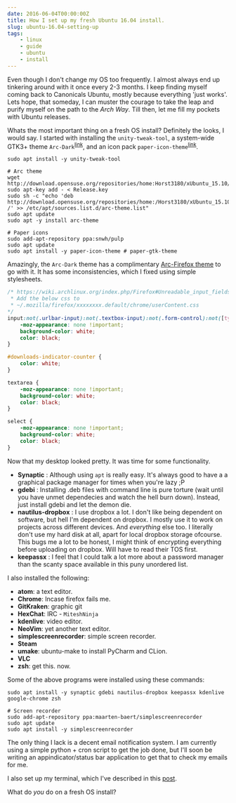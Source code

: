 ```yaml
---
date: 2016-06-04T00:00:00Z
title: How I set up my fresh Ubuntu 16.04 install.
slug: ubuntu-16.04-setting-up
tags:
    - linux
    - guide
    - ubuntu
    - install
---
```


Even though I don't change my OS too frequently. I almost always end up tinkering around with it once every 2-3 months. I keep finding myself coming back to Canonicals Ubuntu, mostly because everything 'just works'. Lets hope, that someday, I can muster the courage to take the leap and purify myself on the path to the *Arch Way*. Till then, let me fill my pockets with Ubuntu releases.

<!--more-->

Whats the most important thing on a fresh OS install? Definitely the looks, I would say. I started with installing the `unity-tweak-tool`, a system-wide GTK3+ theme `Arc-Dark`<sup>[link](https://github.com/horst3180/arc-theme)</sup>, and an icon pack `paper-icon-theme`<sup>[link](https://snwh.org/paper/icons)</sup>.


```shell
sudo apt install -y unity-tweak-tool

# Arc theme
wget http://download.opensuse.org/repositories/home:Horst3180/xUbuntu_15.10/Release.key
sudo apt-key add - < Release.key
sudo sh -c "echo 'deb http://download.opensuse.org/repositories/home:/Horst3180/xUbuntu_15.10/ /' >> /etc/apt/sources.list.d/arc-theme.list"
sudo apt update
sudo apt -y install arc-theme

# Paper icons
sudo add-apt-repository ppa:snwh/pulp
sudo apt update
sudo apt install -y paper-icon-theme # paper-gtk-theme
```

Amazingly, the `Arc-Dark` theme has a complimentary [Arc-Firefox theme](https://github.com/horst3180/arc-firefox-theme) to go with it. It has some inconsistencies, which I fixed using simple stylesheets.

```css
/* https://wiki.archlinux.org/index.php/Firefox#Unreadable_input_fields_with_dark_GTK.2B_themes
 * Add the below css to
 * ~/.mozilla/firefox/xxxxxxxx.default/chrome/userContent.css
*/
input:not(.urlbar-input):not(.textbox-input):not(.form-control):not([type='checkbox']) {
    -moz-appearance: none !important;
    background-color: white;
    color: black;
}

#downloads-indicator-counter {
    color: white;
}

textarea {
    -moz-appearance: none !important;
    background-color: white;
    color: black;
}

select {
    -moz-appearance: none !important;
    background-color: white;
    color: black;
}
```

Now that my desktop looked pretty. It was time for some functionality.

* **Synaptic** : Although using `apt` is really easy. It's always good to have a a graphical package manager for times when you're lazy ;P
* **gdebi** : Installing .deb files with command line is pure torture (wait until you have unmet dependecies and watch the hell burn down). Instead, just install gdebi and let the demon die.
* **nautilus-dropbox** : I use dropbox a lot. I don't like being dependent on software, but hell I'm dependent on dropbox. I mostly use it to work on projects across different devices. And *everything* else too. I literally don't use my hard disk at all, apart for local dropbox storage ofcourse. This bugs me a lot to be honest, I might think of encrypting everything before uploading on dropbox. Will have to read their TOS first.
* **keepassx** : I feel that I could talk a lot more about a password manager than the scanty space available in this puny unordered list.

I also installed the following:

* **atom**: a text editor.
* **Chrome**: Incase firefox fails me.
* **GitKraken**: graphic git
* **HexChat**: IRC - `MiteshNinja`
* **kdenlive**: video editor.
* **NeoVim**: yet another text editor.
* **simplescreenrecorder**: simple screen recorder.
* **Steam**
* **umake**: ubuntu-make to install PyCharm and CLion.
* **VLC**
* **zsh**: get this. now.

Some of the above programs were installed using these commands:

```shell
sudo apt install -y synaptic gdebi nautilus-dropbox keepassx kdenlive google-chrome zsh

# Screen recorder
sudo add-apt-repository ppa:maarten-baert/simplescreenrecorder
sudo apt update
sudo apt install -y simplescreenrecorder
```

The only thing I lack is a decent email notification system. I am currently using a simple python + cron script to get the job done, but I'll soon be writing an appindicator/status bar application to get that to check my emails for me.

I also set up my terminal, which I've described in this [post](http://computableverse.com/blog/my-terminal-setup).

What do *you* do on a fresh OS install?
